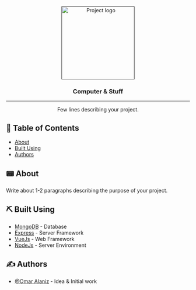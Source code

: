 <p align="center">
  <a href="" rel="noopener">
 <img width=200px height=200px src="https://i.imgur.com/6wj0hh6.jpg" alt="Project logo"></a>
</p>

<h3 align="center">Computer & Stuff</h3>

<div align="center">

</div>

---

<p align="center"> Few lines describing your project.
    <br> 
</p>

## 📝 Table of Contents

- [About](#about)
- [Built Using](#built_using)
- [Authors](#authors)

## 📟 About <a name = "about"></a>

Write about 1-2 paragraphs describing the purpose of your project.
## ⛏️ Built Using <a name = "built_using"></a>

- [MongoDB](https://www.mongodb.com/) - Database
- [Express](https://expressjs.com/) - Server Framework
- [VueJs](https://vuejs.org/) - Web Framework
- [NodeJs](https://nodejs.org/en/) - Server Environment

## ✍️ Authors <a name = "authors"></a>

- [@Omar Alaniz](https://github.com/omaralaniz) - Idea & Initial work
